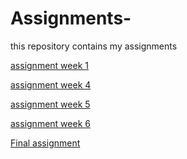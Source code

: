 # Assignments-
this repository contains my assignments

[assignment week 1](https://github.com/GideonWijdeven/Assignments-/blob/master/Assignment_week_2.ipynb)

[assignment week 4](https://github.com/GideonWijdeven/Assignments-/blob/master/Assignment_week_4%20(2).ipynb)

[assignment week 5](https://github.com/GideonWijdeven/Assignments-/blob/master/Assignment_week_5%20(1).ipynb)

[assignment week 6](https://github.com/GideonWijdeven/Assignments-/blob/master/assignment4%20(2).ipynb)

[Final assignment](https://github.com/GideonWijdeven/Assignments-/blob/master/Final_Assignment_Python_1_students.ipynb)
